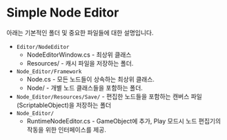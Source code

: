 # Simple Node Editor

아래는 기본적인 폴더 및 중요한 파일들에 대한 설명입니다. 

* `Editor/NodeEditor`
  * NodeEditorWindow.cs - 최상위 클래스
  * Resources/ - 캐시 파일을 저장하는 폴더. 
* `Node_Editor/Framework`
  * Node.cs - 모든 노드들이 상속하는 최상위 클래스. 
  * Node/ - 개별 노드 클래스들을 포함하는 폴더.
* `Node_Editor/Resources/Save/` - 편집한 노드들을 포함하는 캔버스 파일(ScriptableObject)을 저장하는 폴더
* `Node_Editor/`
  * RuntimeNodeEditor.cs - GameObject에 추가, Play 모드시 노드 편집기의 작동을 위한 인터페이스를 제공. 